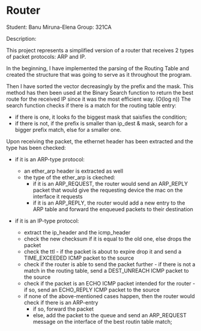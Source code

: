 # Router

Student: Banu Miruna-Elena
Group: 321CA

Description:

This project represents a simplified version of a router that receives 2 types
of packet protocols: ARP and IP.

In the beginning, I have implemented the parsing of the Routing Table and 
created the structure that was going to serve as it throughout the program.

Then I have sorted the vector decreasingly by the prefix and the mask. This
method has then been used at the Binary Search function to return the best
route for the received IP since it was the most efficient way. (O(log n)) The
search function checks if there is a match for the routing table entry:
- if there is one, it looks fo the biggest mask that saisfies the condition;
- if there is not, if the prefix is smaller than ip_dest & mask, search for a
bigger prefix match, else for a smaller one.

Upon receiving the packet, the ethernet header has been extracted and the type
has been checked:

- if it is an ARP-type protocol:
	- an ether_arp header is extracted as well
	- the type of the ether_arp is ckeched:
		- if it is an ARP_REQUEST, the router would send an ARP_REPLY packet
		that would give the requesting device the mac on the interface it
		requests
		- if it is an ARP_REPLY, the router would add a new entry to the ARP
		table and forward the enqueued packets to their destination

- if it is an IP-type protocol:
	- extract the ip_header and the icmp_header
	- check the new checksum if it is equal to the old one, else drops the packet
	- check the ttl - if the packet is about to expire drop it and send a
	TIME_EXCEEDED ICMP packet to the source
	- check if the router is able to send the packet further - if there is not a
	match in the routing table, send a DEST_UNREACH ICMP packet to the source
	- check if the packet is an ECHO ICMP packet intended for the router - if so,
	send an ECHO_REPLY ICMP packet to the source
	- if none of the above-mentioned cases happen, then the router would check
	if there is an ARP-entry
		- if so, forward the packet
		- else, add the packet to the queue and send an ARP_REQUEST message on the
		interface of the best routin table match;  
